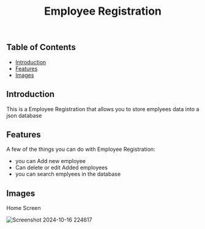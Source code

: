 <h1 align="center"> Employee Registration </h1> <br>

## Table of Contents

- [Introduction](#introduction)
- [Features](#features)
- [Images](#images)

## Introduction

This is a Employee Registration that allows you to store emplyees data into a json database 

## Features

A few of the things you can do with Employee Registration:
- you can Add new employee
- Can delete or edit Added employees
- you can search emplyees in the database 

## Images

Home Screen

![Screenshot 2024-10-16 224617](https://github.com/user-attachments/assets/7c4d2175-c129-4dcd-b557-06efb3cbd00a)



